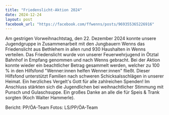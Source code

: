 ```yaml
---
title: "Friedenslicht-Aktion 2024"
date: 2024-12-24
layout: post
facebook_url: "https://facebook.com/ffwenns/posts/969355365226916"
---
```


Am gestrigen Vorweihnachtstag, den 22. Dezember 2024 konnte unsere Jugendgruppe in Zusammenarbeit mit den Jungbauern Wenns das Friedenslicht aus Bethlehem in allen rund 930 Haushalten in Wenns verteilen. 
Das Friedenslicht wurde von unserer Feuerwehrjugend in Ötztal Bahnhof in Empfang genommen und nach Wenns gebracht. 
Bei der Aktion konnte wieder ein beachtlicher Betrag gesammelt werden, welcher zu 100 % in den Hilfsfond "Wenner:innen helfen Wenner:innen" fließt. Dieser Hilfsfond unterstützt Familien nach schweren Schicksalsschlägen in unserer Heimat. Ein herzliches Vergelt's Gott für alle zahlreichen Spenden! 
Im Anschluss stärkten sich die Jugendlichen bei weihnachtlicher Stimmung mit Punsch und Gulaschsuppe. Ein großes Danke an alle die für Speis & Trank sorgten (Koch Walter Hammerle). 

 Bericht: PP/ÖA-Team
 Fotos: LS/PP/ÖA-Team